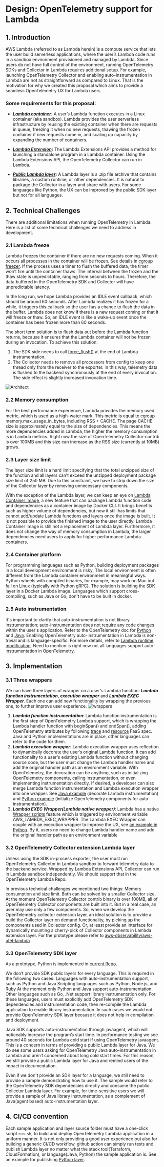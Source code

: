 # Design: OpenTelemetry support for Lambda

## 1. Introduction
AWS Lambda (referred to as Lambda herein) is a compute service that lets the user build serverless applications, where the user’s Lambda code runs in a sandbox environment provisioned and managed by Lambda. Since users do not have full control of the environment, running OpenTelemetry SDKs and Collector in Lambda requires additional setup. For example, launching OpenTelemetry Collector and enabling auto-instrumentation in Lambda are not as straightforward as compared to Linux. That is the motivation for why we created this proposal which aims to provide a seamless OpenTelemetry UX for Lambda users.

### Some requirements for this proposal:
* ___[Lambda container](https://aws.amazon.com/blogs/compute/container-reuse-in-lambda/):___
A user’s Lambda function executes in a Linux container (aka sandbox). Lambda provides the user serverless infrastructure by reusing the existing container when there are requests in queue, freezing it when no new requests, thawing the frozen container if new requests come in, and scaling up capacity by expanding the number of containers.

* ___[Lambda Extension](https://docs.aws.amazon.com/lambda/latest/dg/runtimes-extensions-api.html):___
The Lambda Extensions API provides a method for launching a standalone program in a Lambda container. Using the Lambda Extensions API, the OpenTelemetry Collector can run in Lambda.

* ___[Public Lambda layer](https://docs.aws.amazon.com/lambda/latest/dg/configuration-layers.html):___
A Lambda layer is a .zip file archive that contains libraries, a custom runtime, or other dependencies. It is natural to package the Collector in a layer and share with users. For some languages like Python, the UX can be improved by the public SDK layer but not for all languages.

## 2. Technical Challenges
There are additional limitations when running OpenTelemetry in Lambda. Here is a list of some technical challenges we need to address in development.
### 2.1 Lambda freeze
Lambda freezes the container if there are no new requests coming. When it occurs all processes in the container will be frozen. See details in [cgroup freezer](https://www.kernel.org/doc/Documentation/cgroup-v1/freezer-subsystem.txt). If the process uses a timer to flush the buffered data, the timer won’t fire until the container thaws. The interval between the frozen and the thaw state is unpredictable, ranging from seconds to hours. Therefore, the data buffered in the OpenTelemetry SDK and Collector will have unpredictable latency.

In the long run, we hope Lambda provides an IDLE event callback, which should be around 60 seconds. After Lambda realizes it has frozen for a while, it triggers this callback so the user has a chance to flush the data in the buffer. Lambda does not know if there is a new request coming or that it will freeze or thaw. So, an IDLE event is like a wake-up event once the container has been frozen more than 60 seconds.

The short term solution is to flush data out before the Lambda function returns, because it ensures that the Lambda container will not be frozen during an invocation. To achieve this solution: 
1. The SDK side needs to call [force_flush()](https://github.com/open-telemetry/opentelemetry-specification/blob/main/specification/trace/sdk.md#forceflush) at the end of Lambda instrumentation. 
2. The Collector needs to remove all processors from config to keep one thread only from the receiver to the exporter. In this way, telemetry data is flushed to the backend synchronously at the end of every invocation. The side effect is slightly increased invocation time.

![Architect](https://user-images.githubusercontent.com/66336933/113330107-3e8b3f80-92d3-11eb-826c-6110773096b5.png)
### 2.2 Memory consumption
For the best performance experience, Lambda provides the memory used metric, which is used as a high-water mark. This metric is equal to cgroup memory.max_usage_in_bytes, including RSS + CACHE. The page CACHE size is approximately equal to the size of dependencies. This means the more dependencies added in Lambda, the higher the memory consumption is in Lambda metrics. Right now the size of OpenTelemetry Collector-contrib is over 100MB and this size can increase as the RSS size (currently at 10MB) grows.

### 2.3 Layer size limit
The layer size limit is a hard limit specifying that the total unzipped size of the function and all layers can't exceed the unzipped deployment package size limit of 250 MB. Due to this constraint, we have to strip down the size of the Collector layer by removing unnecessary components.

With the exception of the Lambda layer, we can keep an eye on [Lambda Container Image](https://docs.aws.amazon.com/lambda/latest/dg/images-create.html), a new feature that can package Lambda function code and dependencies as a container image by Docker CLI. It brings benefits such as higher volume of dependencies, but now it still has limits that cannot add/update Lambda functions and layers once the image is built. It is not possible to provide the finished image to the user directly. Lambda Container Image is still not a replacement of Lambda layer. Furthermore, it does not change the way of memory consumption in Lambda, the larger dependencies need users to apply for higher performance Lambda containers.

### 2.4 Container platform
For programming languages such as Python, building deployment packages in a local development environment is risky. The local environment is often different from the Lambda container environment in meaningful ways. Python wheels with compiled binaries, for example, may work on Mac but fail on Linux (typically with Python gRPC). The solution is building the SDK layer in a Docker Lambda image. Languages which support cross-compiling, such as Java or Go, don't have to be built in docker.
### 2.5 Auto instrumentation
It's important to clarify that auto-instrumentation is not library instrumentation; auto-instrumentation does not require any code changes within the user's application. Refer to the OpenTelemetry doc for [Python](https://opentelemetry-python.readthedocs.io/en/stable/examples/auto-instrumentation/README.html) and [Java](https://opentelemetry.io/docs/java/getting_started/#automatic-instrumentation). Enabling OpenTelemetry auto-instrumentation in Lambda is non-trivial and is language-specific. For more details, refer to [Lambda runtime modification](https://docs.aws.amazon.com/lambda/latest/dg/runtimes-modify.html). Need to mention is right now not all languages support auto-instrumentation in OpenTelemetry.

## 3. Implementation
### 3.1 Three wrappers
We can have three layers of wrapper on a user's Lambda function: ___Lambda function instrumentation___, ___execution wrapper___ and ___Lambda EXEC Wrapper___. Each one can add new functionality by wrapping the previous one, to further improve user experience.
![wrappers](https://user-images.githubusercontent.com/66336933/113330096-3af7b880-92d3-11eb-89bf-580ed8614807.png)
1. ___Lambda function instrumentation___: 
Lambda function instrumentation is the first step of OpenTelemetry Lambda support, which is wrapping the Lambda handler function with beginSpan() and endSpan(), adding OpenTelemetry attributes by following [trace](https://github.com/open-telemetry/opentelemetry-specification/blob/main/specification/trace/semantic_conventions/faas.md) and [resource](https://github.com/open-telemetry/opentelemetry-specification/blob/main/specification/resource/semantic_conventions/faas.md) FaaS spec. Java and Python implementations are in place, other languages can refer to the code for them.
2. ___Lambda execution wrapper___: 
Lambda execution wrapper uses reflection to dynamically decorate the user’s original Lambda function. It can add functionality to a user's existing Lambda function without changing source code, but the user must change the Lambda handler name and add the original handler path as an environment variable. With OpenTelemetry, the decoration can be anything, such as initializing OpenTelemetry components, calling instrumentation, or even implementing instrumentation directly. If desired, a developer can also merge Lambda function instrumentation and Lambda execution wrapper into one wrapper.
See [Java example](https://github.com/open-telemetry/opentelemetry-java-instrumentation/pull/1471/files) (decorate Lambda instrumentation) and [Python example](https://github.com/open-telemetry/opentelemetry-lambda/blob/main/python/src/otel/otel_sdk/otel_wrapper.py) (initialize OpenTelemetry components for auto-instrumentation).
3. ___Lambda EXEC Wrapper(Lambda native wrapper)___: 
Lambda has a native [Wrapper scripts](https://docs.aws.amazon.com/lambda/latest/dg/runtimes-modify.html#runtime-wrapper) feature which is triggered by environment variable AWS_LAMBDA_EXEC_WRAPPER. The Lambda EXEC Wrapper can couple with an execution wrapper to improve the UX, see [an example in Python](https://github.com/open-telemetry/opentelemetry-lambda/blob/main/python/src/otel/otel_sdk/otel-instrument). By it, users no need to change Lambda handler name and add the original handler path as an environment variable

### 3.2 OpenTelemetry Collector extension Lambda layer
Unless using the SDK in-process exporter, the user must run OpenTelemetry Collector in Lambda sandbox to forward telemetry data to the backend service. Wrapped by Lambda Extensions API, Collector can run in Lambda sandbox independently. We should support that in the OpenTelemetry Lambda Repo.

In previous technical challenges we mentioned two things: Memory consumption and size limit. Both can be solved by a smaller Collector size. At the moment OpenTelemetry Collector contrib binary is over 100MB, all of OpenTelemetry Collector components are built into it. But in a real case, an user may use only a few components. So, when we develop the OpenTelemetry collector extension layer, an ideal solution is to provide a build the Collector layer on demand functionality, by picking up the components used in Collector config. Or, at least provide an interface for dynamically mounting a cherry-pick of Collector components in Lambda extension layer. For the prototype please refer to [aws-observability/aws-otel-lambda](https://github.com/aws-observability/aws-otel-lambda/)

### 3.3 OpenTelemetry SDK layer
As a prototype, Python is implemented in [current Repo](https://github.com/open-telemetry/opentelemetry-lambda/tree/main/python).

We don’t provide SDK public layers for every language. This is required in the following two cases:
Languages with auto-instrumentation support, such as Python and Java
Scripting languages such as Python, Node.js, and Ruby
At the moment only Python and Java support auto-instrumentation. Other languages such as Go, .Net support library instrumentation only. For these languages, users must explicitly add OpenTelemetry SDK dependencies and instrumentation code, then re-compile the Lambda application to enable library instrumentation. In such cases we would not provide OpenTelemetry SDK layer because it does not help in compilation and deployment.

Java SDK supports auto-instrumentation through javaagent, which will noticeably increase the program’s start time. In performance testing we see around 40 seconds for Lambda cold start if using OpenTelemetry javaagent. This is a concern in terms of providing a public Lambda layer for Java. We do see some users asking for OpenTelemetry Java auto-instrumentation in Lambda and aren’t concerned about long cold start times. For this reason, we still provide a public Lambda layer for Java and remind users of the impact in documentation.

Even if we don't provide an SDK layer for a language, we still need to provide a sample demonstrating how to use it. The sample would refer to the OpenTelemetry SDK dependencies directly and consume the public Collector Lambda layer. For example, for time-sensitive users we will provide a sample of Java library instrumentation, as a complement of Java(agent based) auto-instrumentation layer.

## 4. CI/CD convention
Each sample application and layer source folder must have a one-click script `run.sh`, to build and deploy OpenTelemetry Lambda application in a uniform manner. It is not only providing a good user experience but also for building a generic CI/CD workflow, github action can simply run tests and publish Lambda layer no matter what the stack tool(Terraform, CloudFormation), or language(Java, Python) the sample application is. 
See an example for publishing [Python layer](../python/src/).